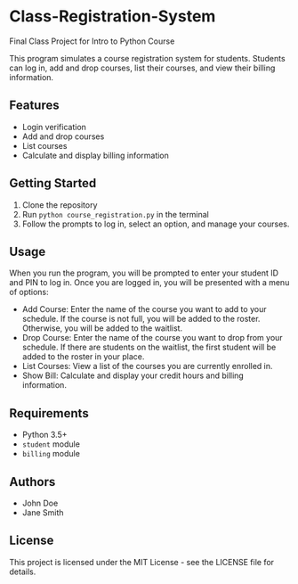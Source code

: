 # Class-Registration-System
Final Class Project for Intro to Python Course


This program simulates a course registration system for students. Students can log in, add and drop courses, list their courses, and view their billing information.

## Features

- Login verification
- Add and drop courses
- List courses
- Calculate and display billing information

## Getting Started

1. Clone the repository
2. Run `python course_registration.py` in the terminal
3. Follow the prompts to log in, select an option, and manage your courses.

## Usage

When you run the program, you will be prompted to enter your student ID and PIN to log in. Once you are logged in, you will be presented with a menu of options:

- Add Course: Enter the name of the course you want to add to your schedule. If the course is not full, you will be added to the roster. Otherwise, you will be added to the waitlist.
- Drop Course: Enter the name of the course you want to drop from your schedule. If there are students on the waitlist, the first student will be added to the roster in your place.
- List Courses: View a list of the courses you are currently enrolled in.
- Show Bill: Calculate and display your credit hours and billing information.

## Requirements

- Python 3.5+
- `student` module
- `billing` module

## Authors

- John Doe
- Jane Smith

## License

This project is licensed under the MIT License - see the LICENSE file for details.
